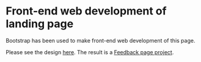 Front-end web development of landing page
=========================================

Bootstrap has been used to make front-end web development of this page.  

Please see the design [here](https://nastassiahryshchuk.github.io/Feedback/design/).
The result is a [Feedback page project](https://nastassiahryshchuk.github.io/Feedback/).
